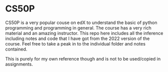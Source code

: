 # CS50P
CS50P is a very popular couse on edX to understand the basic of python programming and programming in general. The course has a very rich material 
and an amazing instructor. This repo here includes all the inference including notes and code that I have got from the 2022 version of the course. 
Feel free to take a peak in to the individual folder and notes contained. 

This is purely for my own reference though and is not to be used/copied in assignments.
